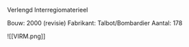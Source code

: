 Verlengd Interregiomaterieel

Bouw: 2000 (revisie)
Fabrikant: Talbot/Bombardier
Aantal: 178

![[VIRM.png]]